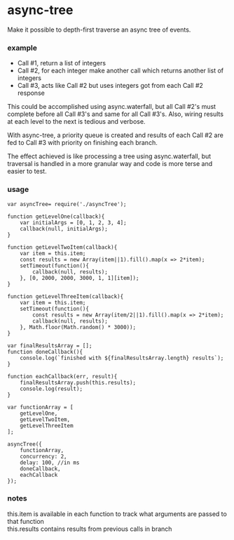 # async-tree   
Make it possible to depth-first traverse an async tree of events.

### example
 - Call #1, return a list of integers   
 - Call #2, for each integer make another call which returns another list of integers    
 - Call #3, acts like Call #2 but uses integers got from each Call #2 response   

This could be accomplished using async.waterfall, but all Call #2's must complete before all Call #3's and same for all Call #3's.  Also, wiring results at each level to the next is tedious and verbose.   

With async-tree, a priority queue is created and results of each Call #2 are fed to Call #3 with priority on finishing each branch.   

The effect achieved is like processing a tree using async.waterfall, but traversal is handled in a more granular way and code is more terse and easier to test.

### usage
```
var asyncTree= require('./asyncTree');

function getLevelOne(callback){
    var initialArgs = [0, 1, 2, 3, 4];
    callback(null, initialArgs);
}

function getLevelTwoItem(callback){
    var item = this.item;
    const results = new Array(item||1).fill().map(x => 2*item);
    setTimeout(function(){
        callback(null, results);
    }, [0, 2000, 2000, 3000, 1, 1][item]);
}

function getLevelThreeItem(callback){
    var item = this.item;
    setTimeout(function(){
        const results = new Array(item/2||1).fill().map(x => 2*item);
        callback(null, results);
    }, Math.floor(Math.random() * 3000));
}

var finalResultsArray = [];
function doneCallback(){
    console.log(`finished with ${finalResultsArray.length} results`);
}

function eachCallback(err, result){
    finalResultsArray.push(this.results);    
    console.log(result);
}

var functionArray = [
    getLevelOne,
    getLevelTwoItem,
    getLevelThreeItem
];

asyncTree({
    functionArray,
    concurrency: 2,
    delay: 100, //in ms
    doneCallback,
    eachCallback
});

```

### notes
this.item is available in each function to track what arguments are passed to that function   
this.results contains results from previous calls in branch   
